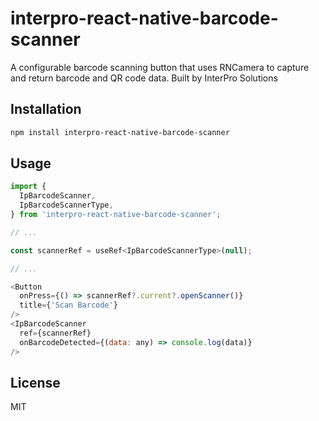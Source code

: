 # interpro-react-native-barcode-scanner

A configurable barcode scanning button that uses RNCamera to capture and return barcode and QR code data.  Built by InterPro Solutions

## Installation

```sh
npm install interpro-react-native-barcode-scanner
```

## Usage

```js
import {
  IpBarcodeScanner,
  IpBarcodeScannerType,
} from 'interpro-react-native-barcode-scanner';

// ...

const scannerRef = useRef<IpBarcodeScannerType>(null);

// ...

<Button
  onPress={() => scannerRef?.current?.openScanner()}
  title={'Scan Barcode'}
/>
<IpBarcodeScanner
  ref={scannerRef}
  onBarcodeDetected={(data: any) => console.log(data)}
/>
```

## License

MIT

